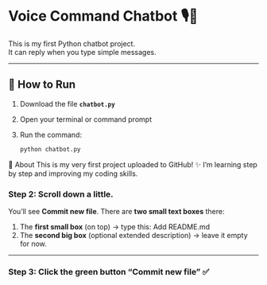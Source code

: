 # Voice Command Chatbot 🎙️🤖

This is my first Python chatbot project.  
It can reply when you type simple messages.  

---

## 🚀 How to Run
1. Download the file **`chatbot.py`**  
2. Open your terminal or command prompt  
3. Run the command:  

   ```bash
   python chatbot.py
   
📌 About
This is my very first project uploaded to GitHub! ✨
I’m learning step by step and improving my coding skills.

### Step 2: Scroll down a little.  
You’ll see **Commit new file**. There are **two small text boxes** there:  

1. The **first small box** (on top) → type this:
 Add README.md
2. The **second big box** (optional extended description) → leave it empty for now.  
---

### Step 3: Click the **green button** “Commit new file” ✅  
